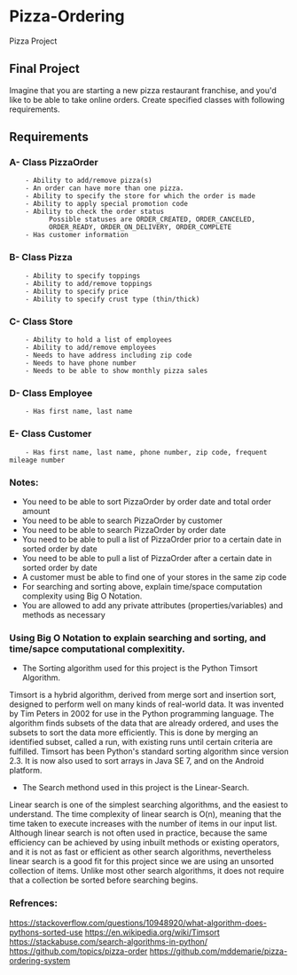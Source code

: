 # Pizza-Ordering
Pizza Project

## Final Project
Imagine that you are starting a new pizza restaurant franchise, and you'd like to be able to take online orders. Create specified classes with following requirements.

## Requirements
### A- Class PizzaOrder
        - Ability to add/remove pizza(s)
        - An order can have more than one pizza.
        - Ability to specify the store for which the order is made
        - Ability to apply special promotion code
        - Ability to check the order status
              Possible statuses are ORDER_CREATED, ORDER_CANCELED,
              ORDER_READY, ORDER_ON_DELIVERY, ORDER_COMPLETE
        - Has customer information
### B- Class Pizza
        - Ability to specify toppings
        - Ability to add/remove toppings
        - Ability to specify price
        - Ability to specify crust type (thin/thick)
### C- Class Store
        - Ability to hold a list of employees
        - Ability to add/remove employees
        - Needs to have address including zip code
        - Needs to have phone number
        - Needs to be able to show monthly pizza sales
### D- Class Employee
        - Has first name, last name
### E- Class Customer
        - Has first name, last name, phone number, zip code, frequent mileage number
### Notes:
- You need to be able to sort PizzaOrder by order date and total order amount
- You need to be able to search PizzaOrder by customer
- You need to be able to search PizzaOrder by order date
- You need to be able to pull a list of PizzaOrder prior to a certain date in sorted order by date
- You need to be able to pull a list of PizzaOrder after a certain date in sorted order by date
- A customer must be able to find one of your stores in the same zip code
- For searching and sorting above, explain time/space computation complexity using Big O Notation.
- You are allowed to add any private attributes (properties/variables) and methods as necessary

### Using Big O Notation to explain searching and sorting, and time/sapce computational complexitity.
- The Sorting algorithm used for this project is the Python Timsort Algorithm.

Timsort is a hybrid algorithm, derived from merge sort and insertion sort, designed to perform well on many kinds of real-world data. It was invented by Tim Peters in 2002 for use in the Python programming language. The algorithm finds subsets of the data that are already ordered, and uses the subsets to sort the data more efficiently. This is done by merging an identified subset, called a run, with existing runs until certain criteria are fulfilled. Timsort has been Python's standard sorting algorithm since version 2.3. It is now also used to sort arrays in Java SE 7, and on the Android platform.

- The Search methond used in this project is the Linear-Search.

Linear search is one of the simplest searching algorithms, and the easiest to understand. The time complexity of linear search is O(n), meaning that the time taken to execute increases with the number of items in our input list. Although linear search is not often used in practice, because the same efficiency can be achieved by using inbuilt methods or existing operators, and it is not as fast or efficient as other search algorithms, nevertheless linear search is a good fit for this project since we are using an unsorted collection of items. Unlike most other search algorithms, it does not require that a collection be sorted before searching begins.

### Refrences:
https://stackoverflow.com/questions/10948920/what-algorithm-does-pythons-sorted-use https://en.wikipedia.org/wiki/Timsort
https://stackabuse.com/search-algorithms-in-python/
https://github.com/topics/pizza-order
https://github.com/mddemarie/pizza-ordering-system
